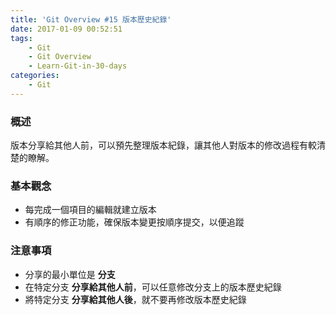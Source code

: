 ```yaml
---
title: 'Git Overview #15 版本歷史紀錄'
date: 2017-01-09 00:52:51
tags: 
    - Git
    - Git Overview
    - Learn-Git-in-30-days
categories:
    - Git
---
```

### 概述
版本分享給其他人前，可以預先整理版本紀錄，讓其他人對版本的修改過程有較清楚的瞭解。

<!-- more -->

### 基本觀念
- 每完成一個項目的編輯就建立版本
- 有順序的修正功能，確保版本變更按順序提交，以便追蹤


### 注意事項
- 分享的最小單位是 **分支**
- 在特定分支 **分享給其他人前**，可以任意修改分支上的版本歷史紀錄
- 將特定分支 **分享給其他人後**，就不要再修改版本歷史紀錄